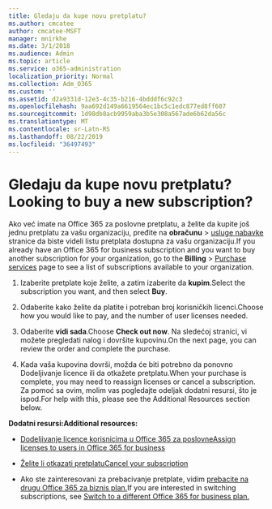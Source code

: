 ```yaml
---
title: Gledaju da kupe novu pretplatu?
ms.author: cmcatee
author: cmcatee-MSFT
manager: mnirkhe
ms.date: 3/1/2018
ms.audience: Admin
ms.topic: article
ms.service: o365-administration
localization_priority: Normal
ms.collection: Adm_O365
ms.custom: ''
ms.assetid: d2a9331d-12e3-4c35-b216-4bdddf6c92c3
ms.openlocfilehash: 9aa692d149a6619564ec1bc5c1edc877ed8ff607
ms.sourcegitcommit: 1d98db8acb9959aba3b5e308a567ade6b62da56c
ms.translationtype: MT
ms.contentlocale: sr-Latn-RS
ms.lasthandoff: 08/22/2019
ms.locfileid: "36497493"
---
```

# <a name="looking-to-buy-a-new-subscription"></a><span data-ttu-id="af494-102">Gledaju da kupe novu pretplatu?</span><span class="sxs-lookup"><span data-stu-id="af494-102">Looking to buy a new subscription?</span></span>

<span data-ttu-id="af494-103">Ako već imate na Office 365 za poslovne pretplatu, a želite da kupite još jednu pretplatu za vašu organizaciju, pređite na **obračunu** \> [usluge nabavke](https://go.microsoft.com/fwlink/p/?linkid=868433) stranice da biste videli listu pretplata dostupna za vašu organizaciju.</span><span class="sxs-lookup"><span data-stu-id="af494-103">If you already have an Office 365 for business subscription and you want to buy another subscription for your organization, go to the **Billing** \> [Purchase services](https://go.microsoft.com/fwlink/p/?linkid=868433) page to see a list of subscriptions available to your organization.</span></span>
 
1. <span data-ttu-id="af494-104">Izaberite pretplate koje želite, a zatim izaberite da **kupim**.</span><span class="sxs-lookup"><span data-stu-id="af494-104">Select the subscription you want, and then select **Buy**.</span></span>

2. <span data-ttu-id="af494-105">Odaberite kako želite da platite i potreban broj korisničkih licenci.</span><span class="sxs-lookup"><span data-stu-id="af494-105">Choose how you would like to pay, and the number of user licenses needed.</span></span>

3. <span data-ttu-id="af494-106">Odaberite **vidi sada**.</span><span class="sxs-lookup"><span data-stu-id="af494-106">Choose **Check out now**.</span></span> <span data-ttu-id="af494-107">Na sledećoj stranici, vi možete pregledati nalog i dovršite kupovinu.</span><span class="sxs-lookup"><span data-stu-id="af494-107">On the next page, you can review the order and complete the purchase.</span></span>

4. <span data-ttu-id="af494-108">Kada vaša kupovina dovrši, možda će biti potrebno da ponovno Dodeljivanje licence ili da otkažete pretplatu.</span><span class="sxs-lookup"><span data-stu-id="af494-108">When your purchase is complete, you may need to reassign licenses or cancel a subscription.</span></span> <span data-ttu-id="af494-109">Za pomoć sa ovim, molim vas pogledajte odeljak dodatni resursi, što je ispod.</span><span class="sxs-lookup"><span data-stu-id="af494-109">For help with this, please see the Additional Resources section below.</span></span>

 <span data-ttu-id="af494-110">**Dodatni resursi:**</span><span class="sxs-lookup"><span data-stu-id="af494-110">**Additional resources:**</span></span>
  
- [<span data-ttu-id="af494-111">Dodeljivanje licence korisnicima u Office 365 za poslovne</span><span class="sxs-lookup"><span data-stu-id="af494-111">Assign licenses to users in Office 365 for business</span></span>](https://docs.microsoft.com/office365/admin/subscriptions-and-billing/assign-licenses-to-users)
    
- [<span data-ttu-id="af494-112">Želite li otkazati pretplatu</span><span class="sxs-lookup"><span data-stu-id="af494-112">Cancel your subscription</span></span>](https://docs.microsoft.com/office365/admin/subscriptions-and-billing/cancel-your-subscription)
    
- <span data-ttu-id="af494-113">Ako ste zainteresovani za prebacivanje pretplate, vidim [prebacite na drugu Office 365 za biznis plan.](https://docs.microsoft.com/office365/admin/subscriptions-and-billing/switch-to-a-different-plan)</span><span class="sxs-lookup"><span data-stu-id="af494-113">If you are interested in switching subscriptions, see [Switch to a different Office 365 for business plan.](https://docs.microsoft.com/office365/admin/subscriptions-and-billing/switch-to-a-different-plan)</span></span>